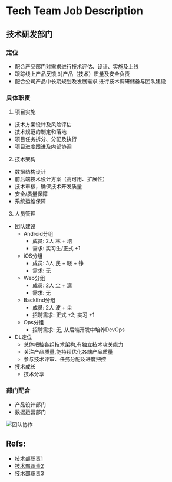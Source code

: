 # Tech Team Job Description

## 技术研发部门

### 定位
- 配合产品部门对需求进行技术评估、设计、实施及上线
- 跟踪线上产品反馈,对产品（技术）质量及安全负责
- 配合公司产品中长期规划及发展需求,进行技术调研储备与团队建设

### 具体职责
1. 项目实施
  - 技术方案设计及风险评估
  - 技术规范的制定和落地
  - 项目任务拆分、分配及执行
  - 项目进度跟进及内部协调
2. 技术架构
  - 数据结构设计
  - 前后端技术设计方案（高可用、扩展性）
  - 技术审核，确保技术开发质量
  - 安全/质量保障
  - 系统运维保障
3. 人员管理
  - 团队建设  
    - Android分组  
      - 成员: 2人 林 + 培  
      - 需求: 实习生/正式 +1  
    - iOS分组  
      - 成员: 3人 民 + 晓 + 铮  
      - 需求: 无  
    - Web分组  
      - 成员: 2人 尘 + 潇  
      - 需求: 无  
    - BackEnd分组  
      - 成员: 2人 波 + 尘  
      - 招聘需求: 正式 +2; 实习 +1  
    - Ops分组  
      - 招聘需求: 无, 从后端开发中培养DevOps  
  - DL定位  
    - 总体把控各组技术架构,有独立技术攻关能力  
    - 关注产品质量,能持续优化各端产品质量  
    - 参与技术评审、任务分配及进度把控  
  - 技术成长  
    - 技术分享  

### 部门配合
- 产品设计部门
- 数据运营部门

![团队协作](http://7j1ztl.com1.z0.glb.clouddn.com/TechWorkFlow20161211.png)


## Refs:
- [技术部职责1](http://wenku.baidu.com/view/8c28c329b4daa58da0114a14.html)
- [技术部职责2](http://wenku.baidu.com/view/66f0e4283169a4517723a3b6.html)
- [技术部职责3](http://www.wenkuxiazai.com/doc/b6c801d4e53a580217fcfe2e-2.html)
